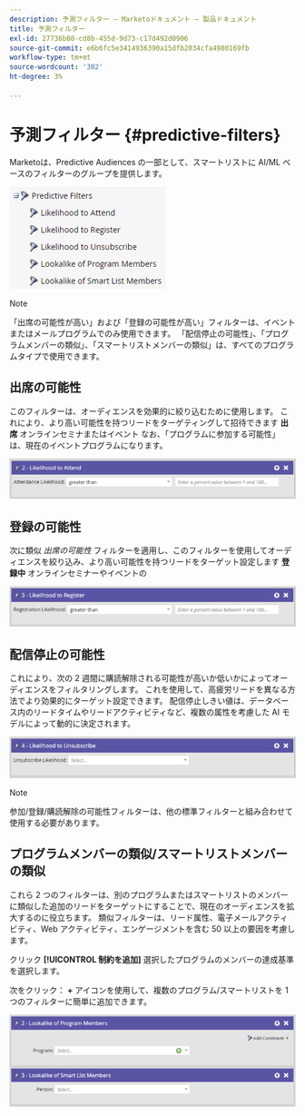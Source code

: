 ```yaml
---
description: 予測フィルター — Marketoドキュメント — 製品ドキュメント
title: 予測フィルター
exl-id: 27736b80-cd8b-455d-9d73-c17d492d0906
source-git-commit: e6b6fc5e3414936390a15dfb2034cfa4980169fb
workflow-type: tm+mt
source-wordcount: '302'
ht-degree: 3%

---
```


# 予測フィルター {#predictive-filters}

Marketoは、Predictive Audiences の一部として、スマートリストに AI/ML ベースのフィルターのグループを提供します。

![画像 1](assets/predictive-filters-1.png)

>[!NOTE]
>
>「出席の可能性が高い」および「登録の可能性が高い」フィルターは、イベントまたはメールプログラムでのみ使用できます。 「配信停止の可能性」、「プログラムメンバーの類似」、「スマートリストメンバーの類似」は、すべてのプログラムタイプで使用できます。

## 出席の可能性

このフィルターは、オーディエンスを効果的に絞り込むために使用します。 これにより、より高い可能性を持つリードをターゲティングして招待できます **出席** オンラインセミナまたはイベント なお、「プログラムに参加する可能性」は、現在のイベントプログラムになります。

![画像 2](assets/predictive-filters-2.png)

## 登録の可能性

次に類似 _出席の可能性_ フィルターを適用し、このフィルターを使用してオーディエンスを絞り込み、より高い可能性を持つリードをターゲット設定します **登録中** オンラインセミナーやイベントの

![画像 3](assets/predictive-filters-3.png)

## 配信停止の可能性

これにより、次の 2 週間に購読解除される可能性が高いか低いかによってオーディエンスをフィルタリングします。 これを使用して、高疲労リードを異なる方法でより効果的にターゲット設定できます。 配信停止しきい値は、データベース内のリードタイムやリードアクティビティなど、複数の属性を考慮した AI モデルによって動的に決定されます。

![画像 4](assets/predictive-filters-4.png)

>[!NOTE]
>
>参加/登録/購読解除の可能性フィルターは、他の標準フィルターと組み合わせて使用する必要があります。

## プログラムメンバーの類似/スマートリストメンバーの類似

これら 2 つのフィルターは、別のプログラムまたはスマートリストのメンバーに類似した追加のリードをターゲットにすることで、現在のオーディエンスを拡大するのに役立ちます。 類似フィルターは、リード属性、電子メールアクティビティ、Web アクティビティ、エンゲージメントを含む 50 以上の要因を考慮します。

クリック **[!UICONTROL 制約を追加]** 選択したプログラムのメンバーの達成基準を選択します。

次をクリック： **+** アイコンを使用して、複数のプログラム/スマートリストを 1 つのフィルターに簡単に追加できます。

![画像 5](assets/predictive-filters-5.png)
